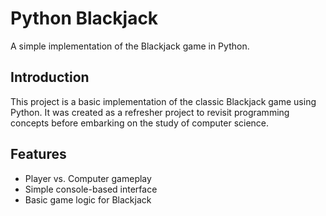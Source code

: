 # Python Blackjack

A simple implementation of the Blackjack game in Python.

## Introduction

This project is a basic implementation of the classic Blackjack game using Python.
It was created as a refresher project to revisit programming concepts before embarking on the study of computer science.

## Features

- Player vs. Computer gameplay
- Simple console-based interface
- Basic game logic for Blackjack
